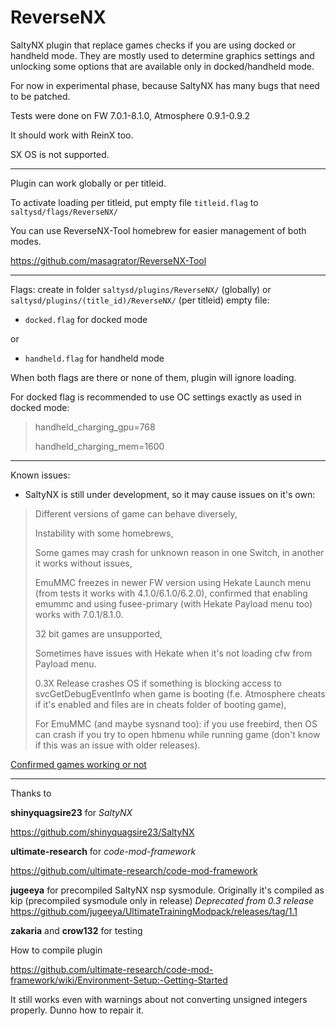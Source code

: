 # ReverseNX
SaltyNX plugin that replace games checks if you are using docked or handheld mode. They are mostly used to determine graphics settings and unlocking some options that are available only in docked/handheld mode.

For now in experimental phase, because SaltyNX has many bugs that need to be patched.

Tests were done on FW 7.0.1-8.1.0, Atmosphere 0.9.1-0.9.2

It should work with ReinX too.

SX OS is not supported.

-----------

Plugin can work globally or per titleid.

To activate loading per titleid, put empty file `titleid.flag` to `saltysd/flags/ReverseNX/`

You can use ReverseNX-Tool homebrew for easier management of both modes.

https://github.com/masagrator/ReverseNX-Tool

------------

Flags:
create in folder `saltysd/plugins/ReverseNX/` (globally) or `saltysd/plugins/(title_id)/ReverseNX/` (per titleid) empty file:
- `docked.flag` for docked mode

or

- `handheld.flag` for handheld mode 

When both flags are there or none of them, plugin will ignore loading.

For docked flag is recommended to use OC settings exactly as used in docked mode:

>handheld_charging_gpu=768
>
>handheld_charging_mem=1600

-----------

Known issues:

- SaltyNX is still under development, so it may cause issues on it's own:

> Different versions of game can behave diversely,
>
> Instability with some homebrews,
>
> Some games may crash for unknown reason in one Switch, in another it works without issues,
>
> EmuMMC freezes in newer FW version using Hekate Launch menu (from tests it works with 4.1.0/6.1.0/6.2.0), confirmed that enabling emummc and using fusee-primary (with Hekate Payload menu too) works with 7.0.1/8.1.0.
>
> 32 bit games are unsupported,
>
> Sometimes have issues with Hekate when it's not loading cfw from Payload menu.
>
> 0.3X Release crashes OS if something is blocking access to svcGetDebugEventInfo when game is booting (f.e. Atmosphere cheats if it's enabled and files are in cheats folder of booting game),
>
> For EmuMMC (and maybe sysnand too): if you use freebird, then OS can crash if you try to open hbmenu while running game (don't know if this was an issue with older releases).

[Confirmed games working or not](gameslist.md)


-----------

Thanks to 

**shinyquagsire23** for *SaltyNX*

https://github.com/shinyquagsire23/SaltyNX

**ultimate-research** for *code-mod-framework*

https://github.com/ultimate-research/code-mod-framework

**jugeeya** for precompiled SaltyNX nsp sysmodule. Originally it's compiled as kip (precompiled sysmodule only in release)
*Deprecated from 0.3 release*
https://github.com/jugeeya/UltimateTrainingModpack/releases/tag/1.1

**zakaria** and **crow132** for testing

How to compile plugin

https://github.com/ultimate-research/code-mod-framework/wiki/Environment-Setup:-Getting-Started

It still works even with warnings about not converting unsigned integers properly. Dunno how to repair it.
